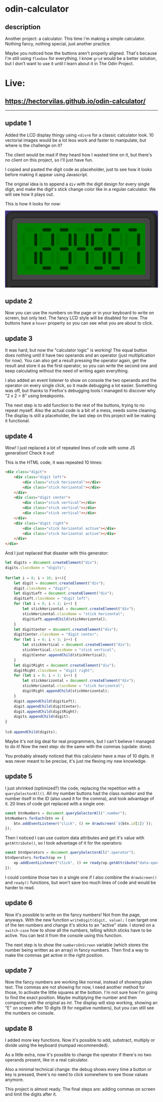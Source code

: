 # odin-calculator

## description

Another project: a calculator. This time i'm making a simple calculator. Nothing fancy, nothing special, just another practice.

Maybe you noticed how the buttons aren't properly aligned. That's because I'm still using `flexbox` for everything. I know `grid` would be a better solution, but I don't want to use it until I learn about it in The Odin Project.

# Live:
## https://hectorvilas.github.io/odin-calculator/

***

## update 1
Added the LCD display thingy using `<div>`s for a classic calculator look. 10 vectorial images would be a lot less work and faster to manipulate, but where is the challenge on it?

The client would be mad if they heard how I wasted time on it, but there's no client on this project, so I'll just have fun.

I copied and pasted the digit code as placeholder, just to see how it looks before making it appear using Javascript.

The original idea is to append a `div` with the digit design for every single digit, and make the digit's stick change color like in a regular calculator. We will see how it plays out.

This is how it looks for now:

![preview](./images/calc01.png)

## update 2
Now you can use the numbers on the page or in your keyboard to write on screen, but only text. The fancy LCD style will be disabled for now.
The buttons have a `hover` property so you can see what you are about to click.

## update 3
It was hard, but now the "calculator logic" is working! The equal button does nothing until it have two operands and an operator (just multiplication for now). You can also get a result pressing the operator again, get the result and store it as the first operator, so you can write the second one and keep calculating without the need of writing again everything.

I also added an event listener to show on console the two operands and the operator on every single click, so it made debugging a lot easier. Something was off, but thanks to Firefox's debugging tools I managed to discover why "2 x 2 = 8" using breakpoints.

The next step is to add function to the rest of the buttons, trying to no repeat myself. Also the actual code is a bit of a mess, needs some cleaning. The display is still a placeholder, the last step on this project will be making it functional.

## update 4
Wow! I just replaced a lot of repeated lines of code with some JS generation! Check it out!

This is the HTML code, it was repeated 10 times:
```html
<div class="digit">
    <div class="digit left">
        <div class="stick horizontal"></div>
        <div class="stick horizontal"></div>
    </div>
    <div class="digit center">
        <div class="stick vertical"></div>
        <div class="stick vertical"></div>
        <div class="stick vertical"></div>
    </div>
    <div class="digit right">
        <div class="stick horizontal active"></div>
        <div class="stick horizontal active"></div>
    </div>
</div>
```

And I just replaced that disaster with this generator:

```javascript
let digits = document.createElement("div");
digits.className = "digits";

for(let i = 0; i < 10; i++){
    let digit = document.createElement("div");
    digit.className = "digit";
    let digitLeft = document.createElement("div");
    digitLeft.className = "digit left";
    for (let i = 0; i < 2; i++) {
        let stickHorizontal = document.createElement("div");
        stickHorizontal.className = "stick horizontal";
        digitLeft.appendChild(stickHorizontal);
    }
    let digitCenter = document.createElement("div");
    digitCenter.className = "digit center";
    for (let i = 0; i < 3; i++) {
        let stickVertical = document.createElement("div");
        stickVertical.className = "stick vertical";
        digitCenter.appendChild(stickVertical);
    }
    let digitRight = document.createElement("div");
    digitRight.className = "digit right";
    for (let i = 0; i < 2; i++) {
        let stickHorizontal = document.createElement("div");
        stickHorizontal.className = "stick horizontal";
        digitRight.appendChild(stickHorizontal);
    }
    digit.appendChild(digitLeft);
    digit.appendChild(digitCenter);
    digit.appendChild(digitRight);
    digits.appendChild(digit);
}

lcd.appendChild(digits);
```
Maybe it's not big deal for real programmers, but I can't believe I managed to do it! Now the next step: do the same with the commas (update: done).

You probably already noticed that this calculator have a max of 10 digits. It was never meant to be precise, it's just me flexing my new knowledge.

## update 5
I just shrinked (optimized?) the code, replacing the repetition with a `querySelectorAll()`. All my number buttons had the class _number_ and the number itself in the ID (also used it for the comma), and took advantage of it. 20 lines of code got replaced with a single one:

```javascript
const btnNumbers = document.querySelectorAll(".number");
btnNumbers.forEach(btn => {
	btn.addEventListener("click", () => drawScreen(`${btn.id[1]}`));
});
```

Then I noticed I can use custom data attributes and get it's value with `getAttribute()`, so I took advantage of it for the operators:

```javascript
const btnOperators = document.querySelectorAll(".operator");
btnOperators.forEach(op => {
	op.addEventListener("click", () => ready(op.getAttribute("data-operator")));
});
```
I could combine those two in a single one if I also combine the `drawScreen()` and `ready()` functions, but won't save too much lines of code and would be harder to read.

## update 6
Now it's possible to write on the fancy numbers! Not from the page, anyways. With the new function `writeDigit(digit, value);` I can target one of the ten numbers and change it's sticks to an "active" state. I stored on a `switch-case` how to show all the numbers, telling whitch sticks have to be active. You can test it from the console using this function.

The next step is to show the `numbersOnScreen` variable (which stores the number being written as an array) in fancy numbers. Then find a way to make the commas get active in the right position.

## update 7
Now the fancy numbers are working like normal, instead of showing plain text. The commas are not showing for now, I need another method for those, to activate the little squares at the bottom. I'm not sure how I'm going to find the exact position. Maybe multiplying the number and then comparing with the original as _int_. The display will stop working, showing an "E" on screen after 10 digits (9 for negative numbers), but you can still see the numbers on console.

## update 8
I added more key functions. Now it's possible to add, substract, multiply or divide using the keyboard (numpad recommended).

As a little extra, now it's possible to change the operator if there's no two operands present, like in a real calculator.

Also a minimal technical change: the debug shows every time a button or key is pressed, there's no need to click somewhere to see those values anymore.

This project is almost ready. The final steps are: adding commas on screen and limit the digits after it.